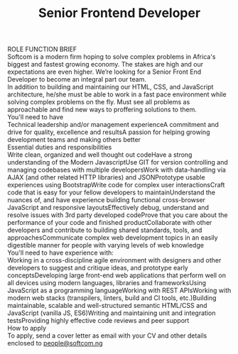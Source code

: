 ---
title:              Senior Frontend Developer
location:           Lagos
department:         Engineering
subunit:            Frontend
featured_image:     https://res.cloudinary.com/softcomux/image/upload/f_auto,q_auto/v1533824272/sfc/headers/openings-header.jpg
image_description:
body: |-
    #### ROLE FUNCTION BRIEF
    Softcom is a modern firm hoping to solve complex problems in Africa's biggest and fastest growing economy. The stakes are high and our expectations are even higher. We’re looking for a Senior Front End Developer to become an integral part our team.

    In addition to building and maintaining our HTML, CSS, and JavaScript architecture, he/she must be able to work in a fast pace environment while solving complex problems on the fly. Must see all problems as approachable and find new ways to proffering solutions to them.

    #### You'll need to have
    - Technical leadership and/or management experience
    - A commitment and drive for quality, excellence and results
    - A passion for helping growing development teams and making others better

    #### Essential duties and responsibilities
    1. Write clean, organized and well thought out code
    2. Have a strong understanding of the Modern Javascript
    3. Use GIT for version controlling and managing codebases with multiple developers
    4. Work with data-handling via AJAX (and other related HTTP libraries) and JSON
    5. Prototype usable experiences using Bootstrap
    6. Write code for complex user interactions
    7. Craft code that is easy for your fellow developers to maintain
    8. Understand the nuances of, and have experience building functional cross-browser JavaScript and responsive layouts
    9.  Effectively debug, understand and resolve issues with 3rd party developed code
    10. Prove that you care about the performance of your code and finished product
    11. Collaborate with other developers and contribute to building shared standards, tools, and approaches
    12. Communicate complex web development topics in an easily digestible manner for people with varying levels of web knowledge
    
    #### You'll need to have experience with:
    - Working in a cross-discipline agile environment with designers and other developers to suggest and critique ideas, and prototype early concepts
    - Developing large front-end web applications that perform well on all devices using modern languages, libraries and frameworks
    - Using JavaScript as a programming language
    - Working with REST APIs
    - Working with modern web stacks (transpilers, linters, build and CI tools, etc.)
    - Building maintainable, scalable and well-structured semantic HTML/CSS and JavaScript (vanilla JS, ES6)
    - Writing and maintaining unit and integration tests
    - Providing highly effective code reviews and peer support

    #### How to apply
    To apply, send a cover letter as email with your CV and other details enclosed to [people@softcom.ng](//mailto:people@softcom.ng)
---